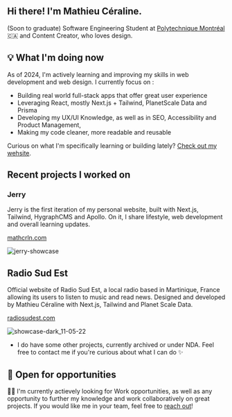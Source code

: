 Hi there! I'm Mathieu Céraline.
---

(Soon to graduate) Software Engineering Student at [Polytechnique Montréal](https://polymtl.ca) 🇨🇦  <span> </span> and Content Creator, who loves design.

## 💡 What I'm doing now
As of 2024, I'm actively learning and improving my skills in web development and web design. I currently focus on : 
- Building real world full-stack apps that offer great user experience
- Leveraging React, mostly Next.js + Tailwind, PlanetScale Data and Prisma
- Developing my UX/UI Knowledge, as well as in SEO, Accessibility and Product Management, 
- Making my code cleaner, more readable and reusable 

Curious on what I'm specifically learning or building lately? [Check out my wehsite](https://mathcrln.com).

## Recent projects I worked on

### Jerry
Jerry is the first iteration of my personal website, built with Next.js, Tailwind, HygraphCMS and Apollo. On it, I share lifestyle, web development and overall learning updates.

[mathcrln.com](https://mathcrln.com) 

![jerry-showcase](https://github.com/mathcrln/mathcrln/assets/44712449/344efa02-9a58-4678-a5c5-03acdb2d9a31)

## Radio Sud Est
Official website of Radio Sud Est, a local radio based in Martinique, France allowing its users to listen to music and read news. Designed and developed by Mathieu Céraline with Next.js, Tailwind and Planet Scale Data.

[radiosudest.com](https://radiosudest.com)

![showcase-dark_11-05-22](https://github.com/mathcrln/mathcrln/assets/44712449/bb8e2830-8460-4f0e-986b-a2cace9543a7)

- I do have some other projects, currently archived or under NDA. Feel free to contact me if you're curious about what I can do ✨


## 🚀 Open for opportunities
👋🏾 I'm currently actievely looking for Work opportunities, as well as any opportunity to further my knowledge and work collaboratively on great projects. If you would like me in your team, feel free to [reach out](mailto:mathieu@crln.fr)!
